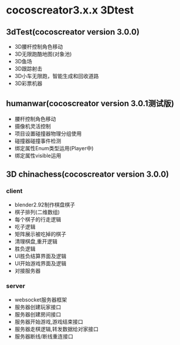 # cocoscreator3.x.x 3Dtest

## 3dTest(cocoscreator version 3.0.0)
- 3D腰杆控制角色移动
- 3D无限跑酷地图(对象池)
- 3D鱼场
- 3D跟踪射击
- 3D小车无限跑，智能生成和回收道路
- 3D彩票机器

## humanwar(cocoscreator version 3.0.1测试版)
- 腰杆控制角色移动
- 摄像机灵活控制
- 项目设置碰撞器物理分组使用
- 碰撞器碰撞事件检测
- 绑定属性Enum类型运用(Player中)
- 绑定属性visible运用


## 3D chinachess(cocoscreator version 3.0.0)
### client
- blender2.92制作棋盘棋子
- 棋子排列(二维数组)
- 每个棋子的行走逻辑
- 吃子逻辑
- 矩阵展示被吃掉的棋子
- 清理棋盘,重开逻辑
- 胜负逻辑
- UI胜负结算界面及逻辑
- UI开始游戏界面及逻辑
- 对接服务器
### server
- websocket服务器框架
- 服务器创建玩家接口
- 服务器创建房间接口
- 服务器开始游戏,游戏结束接口
- 服务器走棋逻辑,转发数据给对家接口
- 服务器断线/断线重连接口